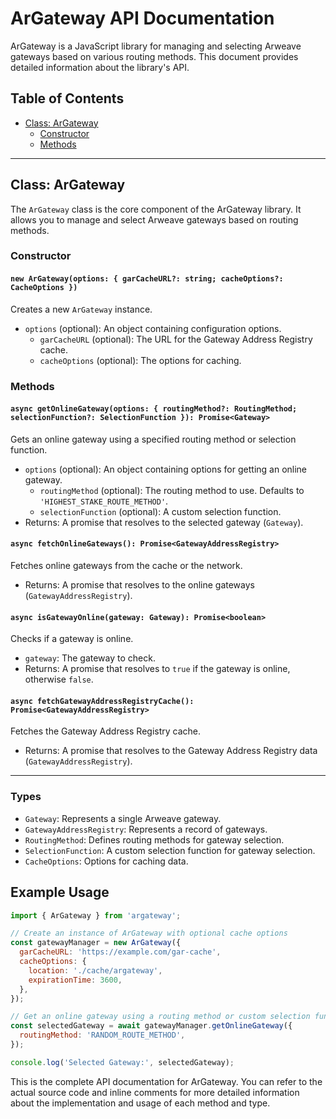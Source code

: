 # ArGateway API Documentation

ArGateway is a JavaScript library for managing and selecting Arweave gateways based on various routing methods. This document provides detailed information about the library's API.

## Table of Contents

- [Class: ArGateway](#class-argateway)
  - [Constructor](#constructor)
  - [Methods](#methods)

---

## Class: ArGateway

The `ArGateway` class is the core component of the ArGateway library. It allows you to manage and select Arweave gateways based on routing methods.

### Constructor

#### `new ArGateway(options: { garCacheURL?: string; cacheOptions?: CacheOptions })`

Creates a new `ArGateway` instance.

- `options` (optional): An object containing configuration options.
  - `garCacheURL` (optional): The URL for the Gateway Address Registry cache.
  - `cacheOptions` (optional): The options for caching.

### Methods

#### `async getOnlineGateway(options: { routingMethod?: RoutingMethod; selectionFunction?: SelectionFunction }): Promise<Gateway>`

Gets an online gateway using a specified routing method or selection function.

- `options` (optional): An object containing options for getting an online gateway.
  - `routingMethod` (optional): The routing method to use. Defaults to `'HIGHEST_STAKE_ROUTE_METHOD'`.
  - `selectionFunction` (optional): A custom selection function.
- Returns: A promise that resolves to the selected gateway (`Gateway`).

#### `async fetchOnlineGateways(): Promise<GatewayAddressRegistry>`

Fetches online gateways from the cache or the network.

- Returns: A promise that resolves to the online gateways (`GatewayAddressRegistry`).

#### `async isGatewayOnline(gateway: Gateway): Promise<boolean>`

Checks if a gateway is online.

- `gateway`: The gateway to check.
- Returns: A promise that resolves to `true` if the gateway is online, otherwise `false`.

#### `async fetchGatewayAddressRegistryCache(): Promise<GatewayAddressRegistry>`

Fetches the Gateway Address Registry cache.

- Returns: A promise that resolves to the Gateway Address Registry data (`GatewayAddressRegistry`).

---

### Types

- `Gateway`: Represents a single Arweave gateway.
- `GatewayAddressRegistry`: Represents a record of gateways.
- `RoutingMethod`: Defines routing methods for gateway selection.
- `SelectionFunction`: A custom selection function for gateway selection.
- `CacheOptions`: Options for caching data.

## Example Usage

```javascript
import { ArGateway } from 'argateway';

// Create an instance of ArGateway with optional cache options
const gatewayManager = new ArGateway({
  garCacheURL: 'https://example.com/gar-cache',
  cacheOptions: {
    location: './cache/argateway',
    expirationTime: 3600,
  },
});

// Get an online gateway using a routing method or custom selection function
const selectedGateway = await gatewayManager.getOnlineGateway({
  routingMethod: 'RANDOM_ROUTE_METHOD',
});

console.log('Selected Gateway:', selectedGateway);
```

This is the complete API documentation for ArGateway. You can refer to the actual source code and inline comments for more detailed information about the implementation and usage of each method and type.

